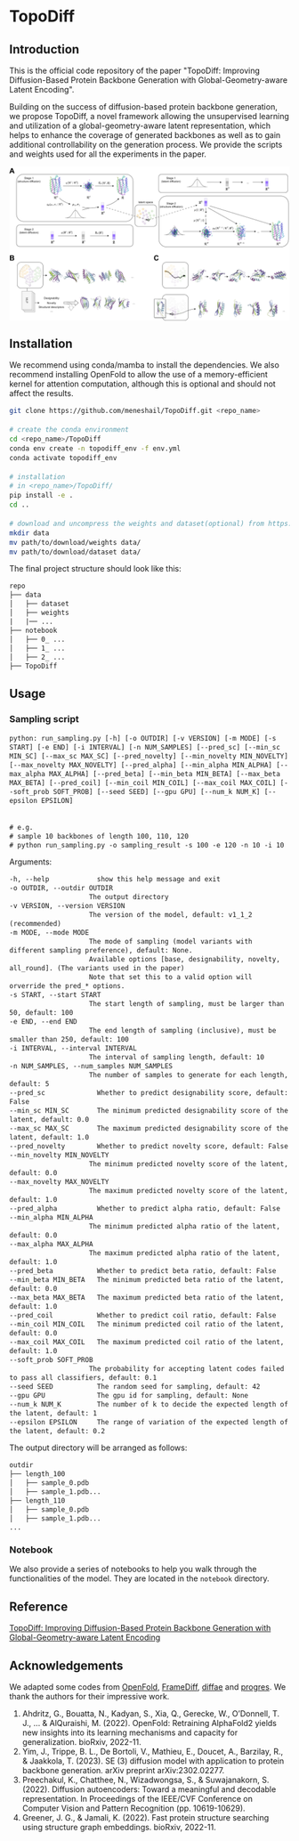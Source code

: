 # TopoDiff

## Introduction

This is the official code repository of the paper "TopoDiff: Improving Diffusion-Based Protein Backbone Generation with Global-Geometry-aware Latent Encoding".

Building on the success of diffusion-based protein backbone generation, we propose TopoDiff, a novel framework allowing the unsupervised learning and utilization of a global-geometry-aware latent representation, which helps to enhance the coverage of generated backbones as well as to gain additional controllability on the generation process. We provide the scripts and weights used for all the experiments in the paper.



<img src="media/media.png" width="1000" style="display: block; margin-left: auto; margin-right: auto;">

 
## Installation


We recommend using conda/mamba to install the dependencies. We also recommend installing OpenFold to allow the use of a memory-efficient kernel for attention computation, although this is optional and should not affect the results.


```bash
git clone https://github.com/meneshail/TopoDiff.git <repo_name>

# create the conda environment
cd <repo_name>/TopoDiff
conda env create -n topodiff_env -f env.yml
conda activate topodiff_env

# installation
# in <repo_name>/TopoDiff/
pip install -e .
cd ..

# download and uncompress the weights and dataset(optional) from https://zenodo.org/records/13879812, and put them in the data directory
mkdir data
mv path/to/download/weights data/
mv path/to/download/dataset data/
```

The final project structure should look like this:

```
repo
├── data
│   ├── dataset
│   ├── weights
|   |── ...
├── notebook
│   ├── 0_ ...
│   ├── 1_ ...
│   ├── 2_ ...
├── TopoDiff
```

## Usage

### Sampling script

```
python: run_sampling.py [-h] [-o OUTDIR] [-v VERSION] [-m MODE] [-s START] [-e END] [-i INTERVAL] [-n NUM_SAMPLES] [--pred_sc] [--min_sc MIN_SC] [--max_sc MAX_SC] [--pred_novelty] [--min_novelty MIN_NOVELTY] [--max_novelty MAX_NOVELTY] [--pred_alpha] [--min_alpha MIN_ALPHA] [--max_alpha MAX_ALPHA] [--pred_beta] [--min_beta MIN_BETA] [--max_beta MAX_BETA] [--pred_coil] [--min_coil MIN_COIL] [--max_coil MAX_COIL] [--soft_prob SOFT_PROB] [--seed SEED] [--gpu GPU] [--num_k NUM_K] [--epsilon EPSILON]


# e.g.
# sample 10 backbones of length 100, 110, 120
# python run_sampling.py -o sampling_result -s 100 -e 120 -n 10 -i 10
```

Arguments:

    -h, --help            show this help message and exit
    -o OUTDIR, --outdir OUTDIR
                        The output directory
    -v VERSION, --version VERSION
                        The version of the model, default: v1_1_2 (recommended)
    -m MODE, --mode MODE  
                        The mode of sampling (model variants with different sampling preference), default: None. 
                        Available options [base, designability, novelty, all_round]. (The variants used in the paper) 
                        Note that set this to a valid option will orverride the pred_* options.
    -s START, --start START
                        The start length of sampling, must be larger than 50, default: 100
    -e END, --end END     
                        The end length of sampling (inclusive), must be smaller than 250, default: 100
    -i INTERVAL, --interval INTERVAL
                        The interval of sampling length, default: 10
    -n NUM_SAMPLES, --num_samples NUM_SAMPLES
                        The number of samples to generate for each length, default: 5
    --pred_sc             Whether to predict designability score, default: False
    --min_sc MIN_SC       The minimum predicted designability score of the latent, default: 0.0
    --max_sc MAX_SC       The maximum predicted designability score of the latent, default: 1.0
    --pred_novelty        Whether to predict novelty score, default: False
    --min_novelty MIN_NOVELTY
                        The minimum predicted novelty score of the latent, default: 0.0
    --max_novelty MAX_NOVELTY
                        The maximum predicted novelty score of the latent, default: 1.0
    --pred_alpha          Whether to predict alpha ratio, default: False
    --min_alpha MIN_ALPHA
                        The minimum predicted alpha ratio of the latent, default: 0.0
    --max_alpha MAX_ALPHA
                        The maximum predicted alpha ratio of the latent, default: 1.0
    --pred_beta           Whether to predict beta ratio, default: False
    --min_beta MIN_BETA   The minimum predicted beta ratio of the latent, default: 0.0
    --max_beta MAX_BETA   The maximum predicted beta ratio of the latent, default: 1.0
    --pred_coil           Whether to predict coil ratio, default: False
    --min_coil MIN_COIL   The minimum predicted coil ratio of the latent, default: 0.0
    --max_coil MAX_COIL   The maximum predicted coil ratio of the latent, default: 1.0
    --soft_prob SOFT_PROB
                        The probability for accepting latent codes failed to pass all classifiers, default: 0.1
    --seed SEED           The random seed for sampling, default: 42
    --gpu GPU             The gpu id for sampling, default: None
    --num_k NUM_K         The number of k to decide the expected length of the latent, default: 1
    --epsilon EPSILON     The range of variation of the expected length of the latent, default: 0.2


The output directory will be arranged as follows:

```
outdir
├── length_100
│   ├── sample_0.pdb
│   ├── sample_1.pdb...
├── length_110
│   ├── sample_0.pdb
│   ├── sample_1.pdb...
...
```

### Notebook

We also provide a series of notebooks to help you walk through the functionalities of the model. They are located in the `notebook` directory.

## Reference

[TopoDiff: Improving Diffusion-Based Protein Backbone Generation with Global-Geometry-aware Latent Encoding](https://www.biorxiv.org/content/10.1101/2023.12.13.571602)

## Acknowledgements

We adapted some codes from [OpenFold](https://github.com/aqlaboratory/openfold), [FrameDiff](https://github.com/jasonkyuyim/se3_diffusion), [diffae](https://github.com/phizaz/diffae) and [progres](https://github.com/jgreener64/progres). We thank the authors for their impressive work.

1. Ahdritz, G., Bouatta, N., Kadyan, S., Xia, Q., Gerecke, W., O’Donnell, T. J., ... & AlQuraishi, M. (2022). OpenFold: Retraining AlphaFold2 yields new insights into its learning mechanisms and capacity for generalization. bioRxiv, 2022-11.
2. Yim, J., Trippe, B. L., De Bortoli, V., Mathieu, E., Doucet, A., Barzilay, R., & Jaakkola, T. (2023). SE (3) diffusion model with application to protein backbone generation. arXiv preprint arXiv:2302.02277.
3. Preechakul, K., Chatthee, N., Wizadwongsa, S., & Suwajanakorn, S. (2022). Diffusion autoencoders: Toward a meaningful and decodable representation. In Proceedings of the IEEE/CVF Conference on Computer Vision and Pattern Recognition (pp. 10619-10629).
4. Greener, J. G., & Jamali, K. (2022). Fast protein structure searching using structure graph embeddings. bioRxiv, 2022-11.



